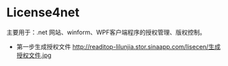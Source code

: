 # License4net
主要用于：.net 网站、winform、WPF客户端程序的授权管理、版权控制。

- 第一步生成授权文件
http://readitop-lilunjia.stor.sinaapp.com/lisecen/生成授权文件.jpg
